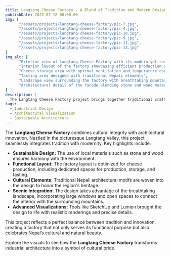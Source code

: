 ```yaml
---
title: Langtang Cheese Factory - A Blend of Tradition and Modern Design
publishDate: 2023-07-18 00:00:00
img: [
      "/assets/projects/langtang-cheese-factory/pic-7.jpg",
      "/assets/projects/langtang-cheese-factory/pic-4.jpg",
      "/assets/projects/langtang-cheese-factory/pic-10.jpg",
      "/assets/projects/langtang-cheese-factory/pic-9.jpg",
      "/assets/projects/langtang-cheese-factory/pic-11.jpg",
      "/assets/projects/langtang-cheese-factory/pic-13.jpg"
]
img_alt: [
      "Exterior view of Langtang Cheese Factory with its modern yet rustic facade",
      "Interior layout of the factory showcasing efficient production spaces",
      "Cheese storage area with optimal ventilation and temperature control",
      "Tasting area designed with traditional Nepali elements",
      "Landscape view surrounding the factory with breathtaking mountains",
      "Architectural detail of the facade blending stone and wood materials"
]
description: |
  The Langtang Cheese Factory project brings together traditional craftsmanship and contemporary architecture. This design is inspired by Nepal’s rich heritage while accommodating modern production needs, creating a space that is both functional and culturally resonant.
tags:
  - Industrial Design
  - Architectural Visualization
  - Sustainable Architecture
---
```


The **Langtang Cheese Factory** combines cultural integrity with architectural innovation. Nestled in the picturesque Langtang Valley, this project seamlessly integrates tradition with modernity. Key highlights include:

- **Sustainable Design:** The use of local materials such as stone and wood ensures harmony with the environment.
- **Functional Layout:** The factory layout is optimized for cheese production, including dedicated spaces for production, storage, and tasting.
- **Cultural Elements:** Traditional Nepali architectural motifs are woven into the design to honor the region's heritage.
- **Scenic Integration:** The design takes advantage of the breathtaking landscape, incorporating large windows and open spaces to connect the interior with the surrounding mountains.
- **Advanced Visualizations:** Tools like SketchUp and Lumion brought the design to life with realistic renderings and precise details.

This project reflects a perfect balance between tradition and innovation, creating a factory that not only serves its functional purpose but also celebrates Nepal’s cultural and natural beauty.

Explore the visuals to see how the **Langtang Cheese Factory** transforms industrial architecture into a symbol of cultural pride.